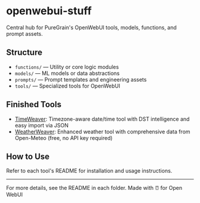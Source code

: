 # openwebui-stuff

Central hub for PureGrain's OpenWebUI tools, models, functions, and prompt assets.

## Structure

- `functions/` — Utility or core logic modules
- `models/` — ML models or data abstractions
- `prompts/` — Prompt templates and engineering assets
- `tools/` — Specialized tools for OpenWebUI

## Finished Tools

- [TimeWeaver](tools/timeweaver/README.md): Timezone-aware date/time tool with DST intelligence and easy import via JSON
- [WeatherWeaver](tools/weatherweaver/README.md): Enhanced weather tool with comprehensive data from Open-Meteo (free, no API key required)

## How to Use

Refer to each tool's README for installation and usage instructions.

---
For more details, see the README in each folder.
Made with ⏰ for Open WebUI
